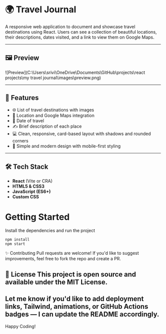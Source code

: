 # 🌍 Travel Journal

A responsive web application to document and showcase travel destinations using React. Users can see a collection of beautiful locations, their descriptions, dates visited, and a link to view them on Google Maps.

---

## 🖼️ Preview

![Preview](C:\Users\srivi\OneDrive\Documents\GitHub\projects\react projects\my travel journal\images\preview.png) <!-- Replace with your actual screenshot path -->

---

## 📌 Features

- 🌐 List of travel destinations with images
- 📍 Location and Google Maps integration
- 📅 Date of travel
- ✍️ Brief description of each place
- 💻 Clean, responsive, card-based layout with shadows and rounded corners
- 🧭 Simple and modern design with mobile-first styling

---

## 🛠️ Tech Stack

- **React** (Vite or CRA)
- **HTML5 & CSS3**
- **JavaScript (ES6+)**
- **Custom CSS** 


# Getting Started
Install the dependencies and run the project
```
npm install
npm start
```
✨ Contributing
Pull requests are welcome! If you'd like to suggest improvements, feel free to fork the repo and create a PR.

📄 License
This project is open source and available under the MIT License.
---
Let me know if you'd like to add deployment links, Tailwind, animations, or GitHub Actions badges — I can update the README accordingly.
---

Happy Coding!